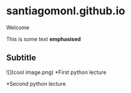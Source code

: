# santiagomonl.github.io

Welcome

This is some text **emphasised**

## Subtitle
![](cool image.png) 
*First python lecture

*Second python lecture
